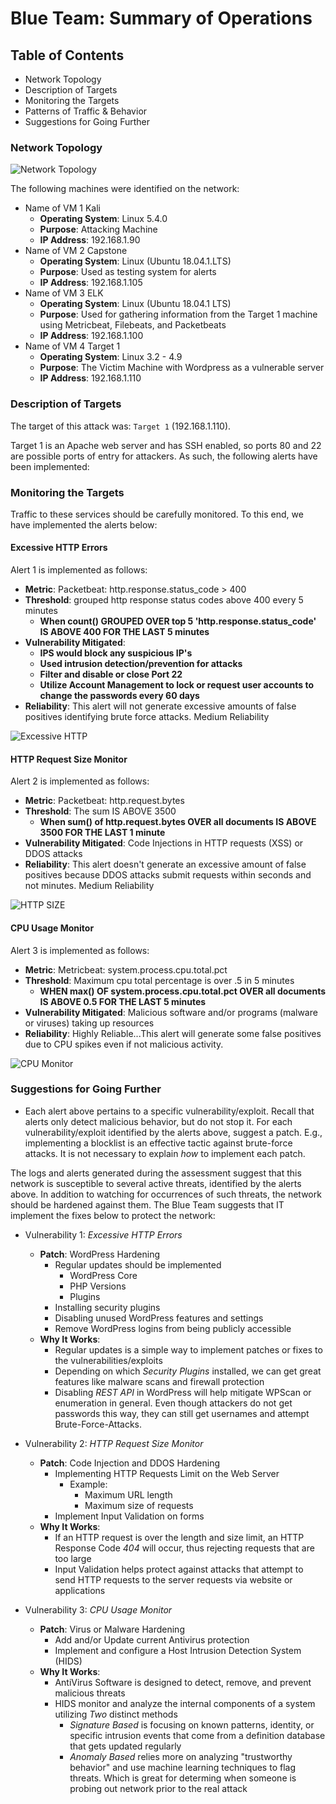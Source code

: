 # Blue Team: Summary of Operations

## Table of Contents
- Network Topology
- Description of Targets
- Monitoring the Targets
- Patterns of Traffic & Behavior
- Suggestions for Going Further

### Network Topology
![Network Topology](https://github.com/crashandmayhem/Final-Project/blob/main/Images/Final%20Project.drawio.png)

The following machines were identified on the network:
- Name of VM 1 Kali
  - **Operating System**: Linux 5.4.0
  - **Purpose**: Attacking Machine
  - **IP Address**: 192.168.1.90
- Name of VM 2 Capstone
  - **Operating System**: Linux (Ubuntu 18.04.1.LTS)
  - **Purpose**: Used as testing system for alerts
  - **IP Address**: 192.168.1.105
- Name of VM 3 ELK
  - **Operating System**: Linux (Ubuntu 18.04.1 LTS)
  - **Purpose**: Used for gathering information from the Target 1 machine using Metricbeat, Filebeats, and Packetbeats
  - **IP Address**: 192.168.1.100
- Name of VM 4 Target 1
  - **Operating System**: Linux 3.2 - 4.9
  - **Purpose**: The Victim Machine with Wordpress as a vulnerable server
  - **IP Address**: 192.168.1.110

### Description of Targets

The target of this attack was: `Target 1` (192.168.1.110).

Target 1 is an Apache web server and has SSH enabled, so ports 80 and 22 are possible ports of entry for attackers. As such, the following alerts have been implemented:

### Monitoring the Targets

Traffic to these services should be carefully monitored. To this end, we have implemented the alerts below:

#### Excessive HTTP Errors

Alert 1 is implemented as follows:
  - **Metric**: Packetbeat: http.response.status_code > 400
  - **Threshold**: grouped http response status codes above 400 every 5 minutes
    - **When count() GROUPED OVER top 5 'http.response.status_code' IS ABOVE 400 FOR THE LAST 5 minutes**
  - **Vulnerability Mitigated**:
    - **IPS would block any suspicious IP's**
    - **Used intrusion detection/prevention for attacks**
    - **Filter and disable or close Port 22**
    - **Utilize Account Management to lock or request user accounts to change the passwords every 60 days**
  - **Reliability**: This alert will not generate excessive amounts of false positives identifying brute force attacks. Medium Reliability 
  
  ![Excessive HTTP](https://github.com/crashandmayhem/Final-Project/blob/main/Images/HTTP%20Errors.png)

#### HTTP Request Size Monitor

Alert 2 is implemented as follows:
  - **Metric**: Packetbeat: http.request.bytes
  - **Threshold**: The sum IS ABOVE 3500
    - **When sum() of http.request.bytes OVER all documents IS ABOVE 3500 FOR THE LAST 1 minute** 
  - **Vulnerability Mitigated**: Code Injections in HTTP requests (XSS) or DDOS attacks
  - **Reliability**: This alert doesn't generate an excessive amount of false positives because DDOS attacks submit requests within seconds and not minutes. Medium Reliability

![HTTP SIZE](https://github.com/crashandmayhem/Final-Project/blob/main/Images/HTTP%20Request%20Size%20Monitor_2.png)

#### CPU Usage Monitor

Alert 3 is implemented as follows:
  - **Metric**: Metricbeat: system.process.cpu.total.pct
  - **Threshold**: Maximum cpu total percentage is over .5 in 5 minutes
    - **WHEN max() OF system.process.cpu.total.pct OVER all documents IS ABOVE 0.5 FOR THE LAST 5 minutes**
  - **Vulnerability Mitigated**: Malicious software and/or programs (malware or viruses) taking up resources
  - **Reliability**: Highly Reliable...This alert will generate some false positives due to CPU spikes even if not malicious activity. 

![CPU Monitor](https://github.com/crashandmayhem/Final-Project/blob/main/Images/CPU%20Usage.png)

### Suggestions for Going Further
 
- Each alert above pertains to a specific vulnerability/exploit. Recall that alerts only detect malicious behavior, but do not stop it. For each vulnerability/exploit identified by the alerts above, suggest a patch. E.g., implementing a blocklist is an effective tactic against brute-force attacks. It is not necessary to explain _how_ to implement each patch.

The logs and alerts generated during the assessment suggest that this network is susceptible to several active threats, identified by the alerts above. In addition to watching for occurrences of such threats, the network should be hardened against them. The Blue Team suggests that IT implement the fixes below to protect the network:
- Vulnerability 1: _Excessive HTTP Errors_
  - **Patch**: WordPress Hardening
    - Regular updates should be implemented
      - WordPress Core
      - PHP Versions
      - Plugins
    - Installing security plugins
    - Disabling unused WordPress features and settings
    - Remove WordPress logins from being publicly accessible
  - **Why It Works**:
    - Regular updates is a simple way to implement patches or fixes to the vulnerabilities/exploits
    - Depending on which _Security Plugins_ installed, we can get great features like malware scans and firewall protection
    - Disabling _REST API_ in WordPress will help mitigate WPScan or enumeration in general. Even though attackers do not get passwords this way, they can still get usernames and attempt Brute-Force-Attacks.

- Vulnerability 2: _HTTP Request Size Monitor_
  - **Patch**: Code Injection and DDOS Hardening
    - Implementing HTTP Requests Limit on the Web Server
      - Example:
        - Maximum URL length
        - Maximum size of requests
    - Implement Input Validation on forms
  - **Why It Works**:
    - If an HTTP request is over the length and size limit, an HTTP Response Code _404_ will occur, thus rejecting requests that are too large
    - Input Validation helps protect against attacks that attempt to send HTTP requests to the server requests via website or applications


- Vulnerability 3: _CPU Usage Monitor_
  - **Patch**: Virus or Malware Hardening
    - Add and/or Update current Antivirus protection
    - Implement and configure a Host Intrusion Detection System (HIDS)
  - **Why It Works**:
    - AntiVirus Software is designed to detect, remove, and prevent malicious threats 
    - HIDS monitor and analyze the internal components of a system utilizing _Two_ distinct methods
      - _Signature Based_ is focusing on known patterns, identity, or specific intrusion events that come from a definition database that gets updated regularly
      - _Anomaly Based_ relies more on analyzing "trustworthy behavior" and use machine learning techniques to flag threats. Which is great for determing when someone is probing out network prior to the real attack
